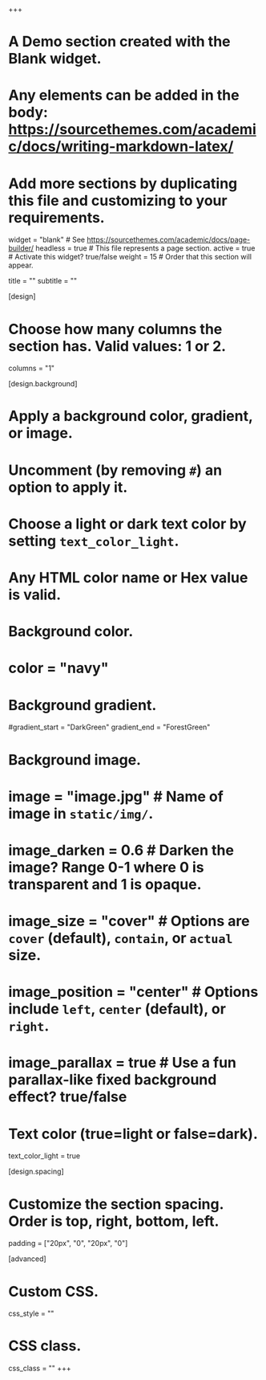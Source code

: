 +++
# A Demo section created with the Blank widget.
# Any elements can be added in the body: https://sourcethemes.com/academic/docs/writing-markdown-latex/
# Add more sections by duplicating this file and customizing to your requirements.

widget = "blank"  # See https://sourcethemes.com/academic/docs/page-builder/
headless = true  # This file represents a page section.
active = true  # Activate this widget? true/false
weight = 15  # Order that this section will appear.

title = ""
subtitle = ""

[design]
  # Choose how many columns the section has. Valid values: 1 or 2.
  columns = "1"

[design.background]
  # Apply a background color, gradient, or image.
  #   Uncomment (by removing `#`) an option to apply it.
  #   Choose a light or dark text color by setting `text_color_light`.
  #   Any HTML color name or Hex value is valid.

  # Background color.
  # color = "navy"
  
  # Background gradient.
  #gradient_start = "DarkGreen"
  gradient_end = "ForestGreen"
  
  # Background image.
  # image = "image.jpg"  # Name of image in `static/img/`.
  # image_darken = 0.6  # Darken the image? Range 0-1 where 0 is transparent and 1 is opaque.
  # image_size = "cover"  #  Options are `cover` (default), `contain`, or `actual` size.
  # image_position = "center"  # Options include `left`, `center` (default), or `right`.
  # image_parallax = true  # Use a fun parallax-like fixed background effect? true/false
  
  # Text color (true=light or false=dark).
  text_color_light = true

[design.spacing]
  # Customize the section spacing. Order is top, right, bottom, left.
  padding = ["20px", "0", "20px", "0"]

[advanced]
 # Custom CSS. 
 css_style = ""
 
 # CSS class.
 css_class = ""
+++

<div>
  <div id="product-component-1575718950737"></div>
  <script type="text/javascript">
    /*<![CDATA[*/
    (function() {
      var scriptURL =
        "https://sdks.shopifycdn.com/buy-button/latest/buy-button-storefront.min.js";
      if (window.ShopifyBuy) {
        if (window.ShopifyBuy.UI) {
          ShopifyBuyInit();
        } else {
          loadScript();
        }
      } else {
        loadScript();
      }
      function loadScript() {
        var script = document.createElement("script");
        script.async = true;
        script.src = scriptURL;
        (
          document.getElementsByTagName("head")[0] ||
          document.getElementsByTagName("body")[0]
        ).appendChild(script);
        script.onload = ShopifyBuyInit;
      }
      function ShopifyBuyInit() {
        var client = ShopifyBuy.buildClient({
          domain: "sekmes-inkilelis.myshopify.com",
          storefrontAccessToken: "6de914b8c6faf16df5080f4b9adea0fe"
        });
        ShopifyBuy.UI.onReady(client).then(function(ui) {
          ui.createComponent("product", {
            id: "4376514986123",
            node: document.getElementById(
              "product-component-1575718950737"
            ),
            moneyFormat:
              "%E2%82%AC%7B%7Bamount_with_comma_separator%7D%7D",
            options: {
              product: {
                styles: {
                  product: {
                    "@media (min-width: 601px)": {
                      "max-width": "100%",
                      "margin-left": "0",
                      "margin-bottom": "50px"
                    },
                    "text-align": "left"
                  },
                  title: {
                    "font-size": "26px"
                  },
                  price: {
                    "font-size": "18px"
                  },
                  compareAt: {
                    "font-size": "15.299999999999999px"
                  }
                },
                buttonDestination: "checkout",
                layout: "horizontal",
                contents: {
                  img: false,
                  imgWithCarousel: true,
                  button: false,
                  buttonWithQuantity: true,
                  description: true
                },
                width: "100%",
                text: {
                  button: "Pirkti"
                }
              },
              productSet: {
                styles: {
                  products: {
                    "@media (min-width: 601px)": {
                      "margin-left": "-20px"
                    }
                  }
                }
              },
              modalProduct: {
                contents: {
                  img: false,
                  imgWithCarousel: true,
                  button: false,
                  buttonWithQuantity: true
                },
                styles: {
                  product: {
                    "@media (min-width: 601px)": {
                      "max-width": "100%",
                      "margin-left": "0px",
                      "margin-bottom": "0px"
                    }
                  }
                },
                text: {
                  button: "Add to cart"
                }
              },
              cart: {
                text: {
                  total: "Subtotal",
                  button: "Checkout"
                }
              }
            }
          });
        });
      }
    })();
    /*]]>*/
  </script>

</div>
